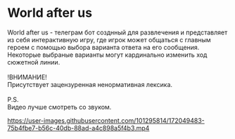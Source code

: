 <h1>World after us</h1>

World after us - телеграм бот созднный для развлечения и представляет из себя интерактивную игру, где игрок может общаться с главным героем с помощью выбора варианта ответа на его сообщения. Некоторые выбраные варианты могут кардинально изменить ход сюжетной линии.<br/><br/>
!ВНИМАНИЕ!<br/>
Присутствует зацензуренная ненормативная лексика.<br/><br/>
P.S.<br/>
Видео лучше смотреть со звуком.

https://user-images.githubusercontent.com/101295814/172049483-75b4fbe7-b56c-40db-88ad-a4c898a5f4b3.mp4

